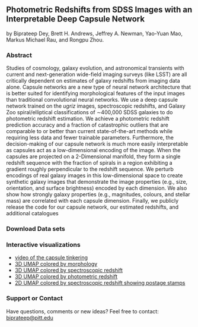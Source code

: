 ## Photometric Redshifts from SDSS Images with an Interpretable Deep Capsule Network
by Biprateep Dey, Brett H. Andrews, Jeffrey A. Newman, Yao-Yuan Mao, Markus Michael Rau, and Rongpu Zhou.   
### Abstract   
Studies of cosmology, galaxy evolution, and astronomical transients with current and next-generation wide-field imaging surveys (like LSST) are all critically dependent on estimates of galaxy redshifts from imaging data alone. Capsule networks are a new type of neural network architecture that is better suited for identifying morphological features of the input images than traditional convolutional neural networks. We use a deep capsule network trained on the $ugriz$ images, spectroscopic redshifts, and Galaxy Zoo spiral/elliptical classifications of $\sim$400,000 SDSS galaxies to do photometric redshift estimation.  We achieve a photometric redshift prediction accuracy and a fraction of catastrophic outliers that are comparable to or better than current state-of-the-art methods while requiring less data and fewer trainable parameters.  Furthermore, the decision-making of our capsule network is much more easily interpretable as capsules act as a low-dimensional encoding of the image. When the capsules are projected on a 2-Dimensional manifold, they form a single redshift sequence with the fraction of spirals in a region exhibiting a gradient roughly perpendicular to the redshift sequence. We perturb encodings of real galaxy images in this low-dimensional space to create synthetic galaxy images that demonstrate the image properties (e.g., size, orientation, and surface brightness) encoded by each dimension. We also show how strongly galaxy properties (e.g., magnitudes, colours, and stellar mass) are correlated with each capsule dimension. Finally, we publicly release the code for our capsule network, our estimated redshifts, and additional catalogues

### Download Data sets


### Interactive visualizations
- [video of the capsule tinkering](https://biprateep.de/encapZulate-1/viz/tinker_vid.mp4)
- [3D UMAP colored by morphology](https://biprateep.de/encapZulate-1/viz/UMAP_3D_morpho.html)
- [3D UMAP colored by spectroscopic redshift](https://biprateep.de/encapZulate-1/viz/UMAP_3D_spec_z.html)
- [3D UMAP colored by photometric redshift](https://biprateep.de/encapZulate-1/viz/UMAP_3D_photo_z.html)
- [2D UMAP colored by spectroscopic redshift showing postage stamps](https://biprateep.de/encapZulate-1/viz/explore_UMAP.html)

### Support or Contact

Have questions, comments or new ideas? Feel free to contact: <biprateep@pitt.edu>
